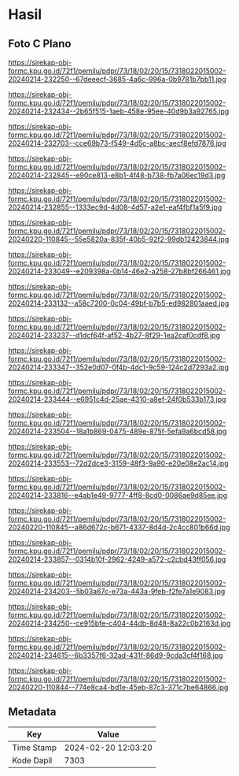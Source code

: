 # Hasil

## Foto C Plano

https://sirekap-obj-formc.kpu.go.id/72f1/pemilu/pdpr/73/18/02/20/15/7318022015002-20240214-232250--67deeecf-3685-4a6c-996a-0b9781b7bb11.jpg

https://sirekap-obj-formc.kpu.go.id/72f1/pemilu/pdpr/73/18/02/20/15/7318022015002-20240214-232434--2b65f515-1aeb-458e-95ee-40d9b3a92765.jpg

https://sirekap-obj-formc.kpu.go.id/72f1/pemilu/pdpr/73/18/02/20/15/7318022015002-20240214-232703--cce69b73-f549-4d5c-a8bc-aecf8efd7876.jpg

https://sirekap-obj-formc.kpu.go.id/72f1/pemilu/pdpr/73/18/02/20/15/7318022015002-20240214-232845--e90ce813-e8b1-4f48-b738-fb7a06ec19d3.jpg

https://sirekap-obj-formc.kpu.go.id/72f1/pemilu/pdpr/73/18/02/20/15/7318022015002-20240214-232855--1333ec9d-4d08-4d57-a2e1-eaf4fbf1a5f9.jpg

https://sirekap-obj-formc.kpu.go.id/72f1/pemilu/pdpr/73/18/02/20/15/7318022015002-20240220-110845--55e5820a-835f-40b5-92f2-99db12423844.jpg

https://sirekap-obj-formc.kpu.go.id/72f1/pemilu/pdpr/73/18/02/20/15/7318022015002-20240214-233049--e209398a-0b14-46e2-a258-27b8bf266461.jpg

https://sirekap-obj-formc.kpu.go.id/72f1/pemilu/pdpr/73/18/02/20/15/7318022015002-20240214-233132--a58c7200-0c04-49bf-b7b5-ed982801aaed.jpg

https://sirekap-obj-formc.kpu.go.id/72f1/pemilu/pdpr/73/18/02/20/15/7318022015002-20240214-233237--d1dcf64f-af52-4b27-8f29-1ea2caf0cdf8.jpg

https://sirekap-obj-formc.kpu.go.id/72f1/pemilu/pdpr/73/18/02/20/15/7318022015002-20240214-233347--352e0d07-0f4b-4dc1-9c59-124c2d7293a2.jpg

https://sirekap-obj-formc.kpu.go.id/72f1/pemilu/pdpr/73/18/02/20/15/7318022015002-20240214-233444--e6951c4d-25ae-4310-a8ef-24f0b533b173.jpg

https://sirekap-obj-formc.kpu.go.id/72f1/pemilu/pdpr/73/18/02/20/15/7318022015002-20240214-233504--18a1b869-0475-489e-875f-5efa9a6bcd58.jpg

https://sirekap-obj-formc.kpu.go.id/72f1/pemilu/pdpr/73/18/02/20/15/7318022015002-20240214-233553--72d2dce3-3159-48f3-9a90-e20e08e2ac14.jpg

https://sirekap-obj-formc.kpu.go.id/72f1/pemilu/pdpr/73/18/02/20/15/7318022015002-20240214-233816--e4ab1e49-9777-4ff8-8cd0-0086ae9d85ee.jpg

https://sirekap-obj-formc.kpu.go.id/72f1/pemilu/pdpr/73/18/02/20/15/7318022015002-20240220-110845--a86d672c-b671-4337-8d4d-2c4cc801b66d.jpg

https://sirekap-obj-formc.kpu.go.id/72f1/pemilu/pdpr/73/18/02/20/15/7318022015002-20240214-233857--0314b10f-2962-4249-a572-c2cbd43ff056.jpg

https://sirekap-obj-formc.kpu.go.id/72f1/pemilu/pdpr/73/18/02/20/15/7318022015002-20240214-234203--5b03a67c-e73a-443a-9feb-f2fe7a1e9083.jpg

https://sirekap-obj-formc.kpu.go.id/72f1/pemilu/pdpr/73/18/02/20/15/7318022015002-20240214-234250--ce915bfe-c404-44db-8d48-8a22c0b2163d.jpg

https://sirekap-obj-formc.kpu.go.id/72f1/pemilu/pdpr/73/18/02/20/15/7318022015002-20240214-234615--6b3357f6-32ad-431f-86d9-9cda3cf4f168.jpg

https://sirekap-obj-formc.kpu.go.id/72f1/pemilu/pdpr/73/18/02/20/15/7318022015002-20240220-110844--774e8ca4-bd1e-45eb-87c3-371c7be64866.jpg


## Metadata

| Key        | Value               |
| ---------- | ------------------- |
| Time Stamp | 2024-02-20 12:03:20 |
| Kode Dapil | 7303                |



